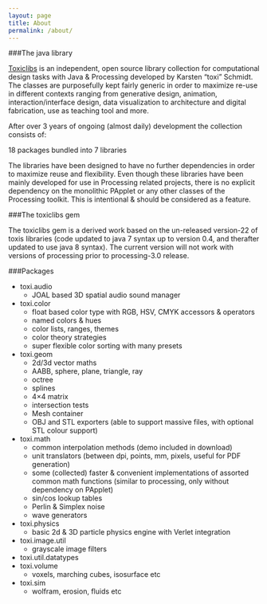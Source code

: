 ```yaml
---
layout: page
title: About
permalink: /about/
---
```

###The java library

[Toxiclibs][toxiclibs] is an independent, open source library collection for computational design tasks with Java & Processing developed by Karsten “toxi” Schmidt. The classes are purposefully kept fairly generic in order to maximize re-use in different contexts ranging from generative design, animation, interaction/interface design, data visualization to architecture and digital fabrication, use as teaching tool and more.


After over 3 years of ongoing (almost daily) development the collection consists of:

18 packages bundled into 7 libraries

The libraries have been designed to have no further dependencies in order to maximize reuse and flexibility. Even though these libraries have been mainly developed for use in Processing related projects, there is no explicit dependency on the monolithic PApplet or any other classes of the Processing toolkit. This is intentional & should be considered as a feature.

###The toxiclibs gem

The toxiclibs gem is a derived work based on the un-released version-22 of toxis libraries (code updated to java 7 syntax up to version 0.4, and therafter updated to use java 8 syntax). The current version will not work with versions of processing prior to processing-3.0 release.

###Packages

* toxi.audio
   * JOAL based 3D spatial audio sound manager
* toxi.color
  * float based color type with RGB, HSV, CMYK accessors & operators
  * named colors & hues
  * color lists, ranges, themes
  * color theory strategies
  * super flexible color sorting with many presets
* toxi.geom
  * 2d/3d vector maths
  * AABB, sphere, plane, triangle, ray
  * octree
  * splines
  * 4×4 matrix
  * intersection tests
  * Mesh container
  * OBJ and STL exporters (able to support massive files, with optional STL colour support)
* toxi.math
   * common interpolation methods (demo included in download)
   * unit translators (between dpi, points, mm, pixels, useful for PDF generation)
   * some (collected) faster & convenient implementations of assorted common math functions (similar to processing, only without dependency on PApplet)
   * sin/cos lookup tables
   * Perlin & Simplex noise
   * wave generators
* toxi.physics
   * basic 2d & 3D particle physics engine with Verlet integration
* toxi.image.util
   * grayscale image filters
* toxi.util.datatypes
* toxi.volume
  * voxels, marching cubes, isosurface etc
* toxi.sim  
  * wolfram, erosion, fluids etc

[toxiclibs]:http://toxiclibs.org/